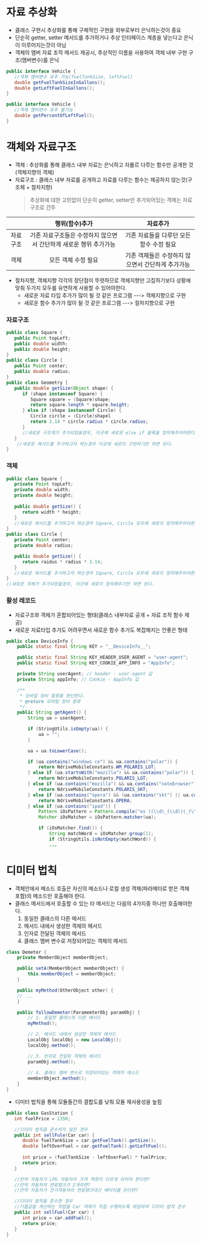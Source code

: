 # 자료 추상화
* 클래스 구현시 추상화를 통해 구체적인 구현을 외부로부터 은닉하는것이 중요
* 단순히 getter, setter 메서드를 추가하거나  추상 인터페이스 계층을 넣는다고 은닉이 이루어지는것이 아님
* 객체의 멤버 자료 조작 메서드 제공시, 추상적인 이름을 사용하여 객체 내부 구현 구조(멤버변수)를 은닉
```java
public interface Vehicle {
   //객체 멤버변수 유추 가능(fuelTankSize, leftFuel)
   double getFuelTankSizeInGallons();
   double getLeftFuelInGallons();
}

public interface Vehicle {
   //객체 멤버변수 유추 불가능
   double getPercentOfLeftFuel();
}
```

# 객체와 자료구조
* 객체 : 추상화를 통해 클래스 내부 자료는 은닉하고 자룔르 다루는 함수만 공개한 것(객체지향의 객체)
* 자료구조 : 클래스 내부 자료를 공개하고 자료를 다루는 함수는 제공하지 않는것(구조체 + 절차지향)
   > 추상화에 대한 고민없이 단순히 getter, setter만 추가되어있는 객체는 자료구조로 간주

|| 행위(함수)추가 | 자료추가 |
|:----------:|:----:|:----:|
|자료구조 |기존 자료구조들은 수정하지 않으면서 간단하게 새로운 행위 추가가능|기존 자료들을 다루던 모든 함수 수정 필요|
|객체|모든 객체 수정 필요|기존 객체들은 수정하지 않으면서 간단하게 추가가능|

* 절차지향, 객체지향 각각의 장단점이 뚜렷하므로 객체지향만 고집하기보다 상황에 맞춰 두가지 모두를 유연하게 사용할 수 있어야한다.
   * 새로운 자료 타입 추가가 많이 될 것 같은 프로그램 ---> 객체지향으로 구현
   * 새로운 함수 추가가 많이 될 것 같은 프로그램 ---> 절차지향으로 구현
### 자료구조
```java
public class Square {
   public Point topLeft;
   public double width;
   public double height;   
}
public class Circle {
   public Point center;
   public double radius;
}
public class Geometry {
   public double getSize(Object shape) {
      if (shape instanceof Square) {
         Square square = (Square)shape;
         return square.length * square.height;
      } else if (shape instanceof Circle) {
         Circle circle = (Circle)shapel
         return 3.14 * circle.radius * circle.radius;
      } 
      //새로운 구조체가 추가되었을경우, 이곳에 새로운 else if 블록을 정의해주어야한다.
   }
	//새로운 메서드를 추가하고자 하는경우 이곳에 새로이 구현하기만 하면 된다.
}
```
### 객체
```java
public class Square {
   private Point topLeft;
   private double width;
   private double height;   
   
   public double getSize() {
      return width * height;
   }
   //새로운 메서드를 추가하고자 하는경우 Square, Circle 모두에 새로이 정의해주어야한다.
}
public class Circle {
   private Point center;
   private double radius;

   public double getSize() {
      return raidus * radius * 3.14;
   }
   //새로운 메서드를 추가하고자 하는경우 Square, Circle 모두에 새로이 정의해주어야한다.
}
//새로운 객체가 추가되었을경우, 이곳에 새로이 정의해주기만 하면 된다.
```

### 활성 레코드
* 자료구조와 객체가 혼합되어있는 형태(클래스 내부자료 공개 + 자료 조작 함수 제공)
* 새로운 자료타입 추가도 어려우면서 새로운 함수 추가도 복잡해지는 안좋은 형태
```java
public class DeviceInfo {
	public static final String KEY = "__DeviceInfo__";

	public static final String KEY_HEADER_USER_AGENT = "user-agent";
	public static final String KEY_COOKIE_APP_INFO = "AppInfo";

	private String userAgent; // header - user-agent 값
	private String appInfo; // Cookie - AppInfo 값

	/**
	 * 모바일 장비 종류를 판단한다.
	 * @return 모바일 장비 종류
	 */
	public String getAgent() {
		String ua = userAgent;

		if (StringUtils.isEmpty(ua)) {
			ua = "";
		}

		ua = ua.toLowerCase();

		if (ua.contains("windows ce") && ua.contains("polar")) {
			return NdriveMobileConstants.WM_POLARIS_LGT;
		} else if (ua.startsWith("mozilla") && ua.contains("polar")) {
			return NdriveMobileConstants.POLARIS_LGT;
		} else if (ua.contains("mozilla") && ua.contains("natebrowser")) {
			return NdriveMobileConstants.POLARIS_SKT;
		} else if (ua.contains("opera") && (ua.contains("skt") || ua.contains("windows ce"))) {
			return NdriveMobileConstants.OPERA;
		} else if (ua.contains("ipad")) {
			Pattern iOsPattern = Pattern.compile("os ((\\d)_(\\d))(_(\\d))?");
			Matcher iOsMatcher = iOsPattern.matcher(ua);

			if (iOsMatcher.find()) {
				String matchWord = iOsMatcher.group(1);
				if (StringUtils.isNotEmpty(matchWord)) {
				...
```


# 디미터 법칙
* 객체안에서 메소드 호출은 자신의 메소드나 로컬 생성 객체(파라메터로 받은 객체 포함)의 메소드만 호출해야 한다.
* 클래스 메서드에서 호출할 수 있는 타 메서드는 다음의 4가지중 하나만 호출해야한다.
   1. 동일한 클래스의 다른 메서드
   2. 메서드 내에서 생성한 객체의 메서드
   3. 인자로 전달된 객체의 메서드
   4. 클래스 멤버 변수로 저장되어있는 객체의 메서드
```java
class Demeter {  
	private MemberObject memberObject;

	public setA(MemberObject memberObject) {  
		this.memberObject = memberObject;
	}

	public myMethod(OtherObject other) {  
	// ...  
	}

	public followDemeter(ParamemterObj paramObj) {  
		// 1. 동일한 클래스의 다른 메서드
		myMethod(); 

		// 2. 메서드 내에서 생성한 객체의 메서드
		LocalObj localObj = new LocalObj();  
		localObj.method();

		// 3. 인자로 전달된 객체의 메서드
		paramObj.method();
	
		// 4. 클래스 멤버 변수로 저장되어있는 객체의 메소드
		memberObject.method();
	}
}
```
* 디미터 법칙을 통해 모듈들간의 결합도를 낮춰 모듈 재사용성을 높힘
```java
public class GasStation {
   int fuelPrice = 1350;

   //디미터 법칙을 준수하지 않은 경우
   public int sellFule(Car car) {
      double fuelTankSize = car.getFuelTank().getSize();
      double leftOverFuel = car.getFuelTank().getLeftFuel();
	  
	  int price = (fuelTankSize - leftOverFuel) * fuelPrice;
	  return price;
   }

   //만약 자동차가 LPG 자동차라 가격 책정이 다르게 되어야 한다면?
   //만약 자동차의 연료탱크가 2개라면?
   //만약 자동차가 전기자동차라 연료탱크대신 배터리를 쓴다면?

   //디미터 법칙을 준수한 경우
   //기름값을 계산하는 작업을 Car 객체가 직접 수행하도록 위임하여 디미터 법칙 준수
   public int sellFuel(Car car) {
      int price = car.addFuel();
      return price;
   }
}
```
<!--stackedit_data:
eyJoaXN0b3J5IjpbLTE4MzY4NTQzNDVdfQ==
-->